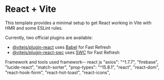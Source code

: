 # React + Vite

This template provides a minimal setup to get React working in Vite with HMR and some ESLint rules.

Currently, two official plugins are available:

- [@vitejs/plugin-react](https://github.com/vitejs/vite-plugin-react/blob/main/packages/plugin-react/README.md) uses [Babel](https://babeljs.io/) for Fast Refresh
- [@vitejs/plugin-react-swc](https://github.com/vitejs/vite-plugin-react-swc) uses [SWC](https://swc.rs/) for Fast Refresh


Framework and tools used
framework-- react js
 "axios": "^1.7.7",
    "firebase",
    "lucide-react",
    "match-sorter",
    "prop-types": "^15.8.1",
    "react",
    "react-dom",
    "react-hook-form",
    "react-hot-toast",
    "react-icons",
